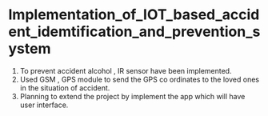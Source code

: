 # Implementation_of_IOT_based_accident_idemtification_and_prevention_system

1. To prevent accident alcohol , IR sensor have been implemented.
2. Used GSM , GPS module to send the GPS co ordinates to the loved ones in the situation of accident.
3. Planning to extend the project by implement the app which will have user interface.
